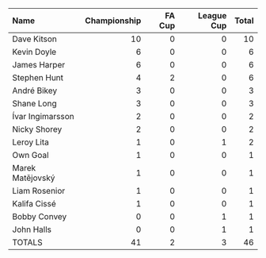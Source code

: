 | Name             |   Championship |   FA Cup |   League Cup |   Total |
|:-----------------|---------------:|---------:|-------------:|--------:|
| Dave Kitson      |             10 |        0 |            0 |      10 |
| Kevin Doyle      |              6 |        0 |            0 |       6 |
| James Harper     |              6 |        0 |            0 |       6 |
| Stephen Hunt     |              4 |        2 |            0 |       6 |
| André Bikey      |              3 |        0 |            0 |       3 |
| Shane Long       |              3 |        0 |            0 |       3 |
| Ívar Ingimarsson |              2 |        0 |            0 |       2 |
| Nicky Shorey     |              2 |        0 |            0 |       2 |
| Leroy Lita       |              1 |        0 |            1 |       2 |
| Own Goal         |              1 |        0 |            0 |       1 |
| Marek Matějovský |              1 |        0 |            0 |       1 |
| Liam Rosenior    |              1 |        0 |            0 |       1 |
| Kalifa Cissé     |              1 |        0 |            0 |       1 |
| Bobby Convey     |              0 |        0 |            1 |       1 |
| John Halls       |              0 |        0 |            1 |       1 |
| TOTALS           |             41 |        2 |            3 |      46 |